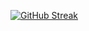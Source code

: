[![GitHub Streak](https://streak-stats.demolab.com?user=SaiNithinNartuo)](https://git.io/streak-stats)
